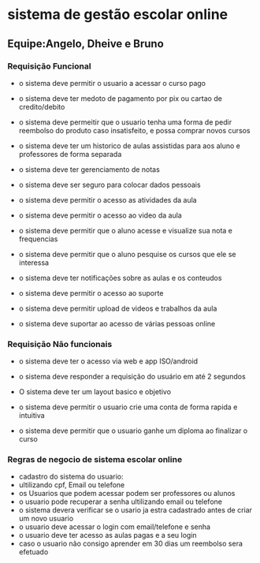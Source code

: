 
# sistema de gestão escolar online

## Equipe:Angelo, Dheive e Bruno

### Requisição Funcional

* o sistema deve permitir o usuario a acessar o curso pago

* o sistema deve ter medoto de pagamento por pix ou cartao de credito/debito

* o sistema deve permeitir que o usuario tenha uma forma de pedir reembolso do produto caso insatisfeito, e possa comprar novos cursos

* o sistema deve ter um historico de aulas assistidas para aos aluno e professores de forma separada

* o sistema deve ter gerenciamento de notas 

* o sistema deve ser seguro para colocar dados pessoais

* o sistema deve permitir o acesso as atividades da aula

* o sistema deve permitir o acesso ao video da aula

* o sistema deve permitir que o aluno acesse e visualize sua nota e frequencias

* o sistema deve permitir que o aluno pesquise os cursos que ele se interessa

* o sistema deve ter notificações sobre as aulas e os conteudos 

* o sistema deve permitir o acesso ao suporte

* o sistema deve permitir upload de videos e trabalhos da aula

* o sistema deve suportar ao acesso de várias pessoas online

### Requisição Não funcionais

* o sistema deve ter o acesso via web e app ISO/android

* o sistema deve responder a requisição do usuário em até 2 segundos

* O sistema deve ter um layout basico e objetivo

* o sistema deve permitir o usuario crie uma conta de forma rapida e intuitiva

* o sistema deve permitir que o usuario ganhe um diploma ao finalizar o curso

### Regras de negocio de sistema escolar online

* cadastro do sistema do usuario:
* ultilizando cpf, Email ou telefone
* os Usuarios que podem acessar podem ser professores ou alunos
* o usuario pode recuperar a senha ultilizando email ou telefone
* o sistema devera verificar se o usario ja estra cadastrado antes de criar um novo usuario
* o usuario deve acessar o login com email/telefone e senha
* o usuario deve ter acesso as aulas pagas e a seu login
* caso o usuario não consigo aprender em 30 dias um reembolso sera efetuado
